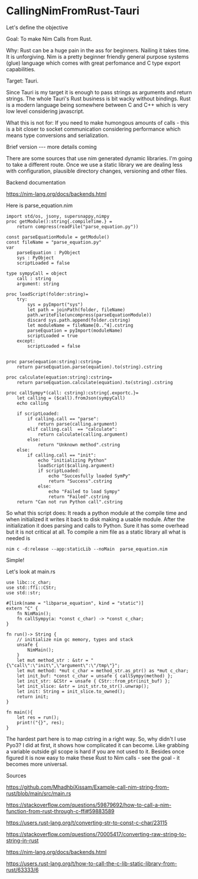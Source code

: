 # CallingNimFromRust-Tauri
Let's define the objective

Goal: To make Nim Calls from Rust.

Why: Rust can be a huge pain in the ass for beginners. Nailing it takes time. It is unforgiving. Nim is a pretty beginner friendly general purpose systems (glue) language which comes with great perfomance and C type export capabilities.

Target: Tauri.

Since  Tauri is my target it is enough to pass strings as arguments and return strings.
The whole Tauri's Rust business is bit wacky without bindings. Rust is a modern language being somewhere between C and C++  which is very low level considering javascript. 

What this is not for: If you need to make humongous amounts of calls - this is a bit closer to socket communication considering performance which means type conversions and serialization.


Brief version --- more details coming


There are some sources that use nim generated dynamic libraries. I'm going to take a different route. Once we use a śtatic library we are dealing less with configuration, plausible directory changes, versioning and  other files.


Backend documentation

https://nim-lang.org/docs/backends.html

Here is parse_equation.nim
```
import std/os, jsony, supersnappy,nimpy
proc getModule():string{.compileTime.} =
    return compress(readFile("parse_equation.py"))

const parseEquationModule = getModule()
const fileName = "parse_equation.py"
var 
    parseEquation : PyObject
    sys : PyObject
    scriptLoaded = false

type sympyCall = object 
    call : string
    argument: string
        
proc loadScript(folder:string)=
    try:
        sys = pyImport("sys")
        let path = joinPath(folder, fileName)
        path.writeFile(uncompress(parseEquationModule))
        discard sys.path.append(folder.cstring)
        let moduleName = fileName[0..^4].cstring
        parseEquation = pyImport(moduleName)
        scriptLoaded = true
    except:
        scriptLoaded = false


proc parse(equation:string):cstring=
    return parseEquation.parse(equation).to(string).cstring

proc calculate(equation:string):cstring=
    return parseEquation.calculate(equation).to(string).cstring

proc callSympy*(call: cstring):cstring{.exportc.}=
    let calling = ($call).fromJson(sympyCall)
    echo calling
            
    if scriptLoaded:
        if calling.call == "parse":
            return parse(calling.argument)
        elif calling.call  == "calculate":
            return calculate(calling.argument)
        else:
            return "Unknown method".cstring
    else:
        if calling.call == "init":
            echo "initializing Python"
            loadScript($calling.argument)
            if scriptLoaded:
                echo "Succesfully loaded SymPy"
                return "Success".cstring
            else:
                echo "Failed to load Sympy"
                return "Failed".cstring
    return "Can not run Python call".cstring
```
So what this script does: It reads a python module at the compile time and when initialized it writes it back to disk making a usable module. After the initialization it does parsing and calls to Python. Sure it has some overhead but it is not critical at all.
To compile a nim file as a static library all what is needed  is

```
nim c -d:release --app:staticLib --noMain  parse_equation.nim
```

Simple!


Let's look at main.rs
```
use libc::c_char;
use std::ffi::CStr;
use std::str;

#[link(name = "libparse_equation", kind = "static")]
extern "C" {
    fn NimMain();
    fn callSympy(a: *const c_char) -> *const c_char;
}

fn run()-> String {
    // initialize nim gc memory, types and stack
    unsafe {
        NimMain();
    }
    let mut method_str : &str = "{\"call\":\"init\",\"argument\":\"/tmp\"}";
    let mut method: *mut c_char = method_str.as_ptr() as *mut c_char;
    let init_buf: *const c_char = unsafe { callSympy(method) };
    let init_str: &CStr = unsafe { CStr::from_ptr(init_buf) };
    let init_slice: &str = init_str.to_str().unwrap();
    let init: String = init_slice.to_owned(); 
    return init;
}

fn main(){
    let res = run();
    print!("{}", res);
}
````
The hardest part here is to map cstring in a right way.
So, why didn't I use Pyo3? I did at first, it shows how complicated it can become. Like grabbing a variable outside gil scope is hard if you are not used to it. Besides once figured it is now easy to make these Rust to Nim calls - see the goal - it becomes more universal.


Sources

https://github.com/MhadhbiXissam/Example-call-nim-string-from-rust/blob/main/src/main.rs

https://stackoverflow.com/questions/59879692/how-to-call-a-nim-function-from-rust-through-c-ffi#59883589

https://users.rust-lang.org/t/converting-str-to-const-c-char/23115

https://stackoverflow.com/questions/70005417/converting-raw-string-to-string-in-rust

https://nim-lang.org/docs/backends.html

https://users.rust-lang.org/t/how-to-call-the-c-lib-static-library-from-rust/63333/6
